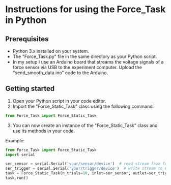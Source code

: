 # Instructions for using the Force_Task in Python

## Prerequisites
- Python 3.x installed on your system.
- The "Force_Task.py" file in the same directory as your Python script.
- In my setup I use an Arduino board that streams the voltage signals of a force sensor via USB to the experiment computer. Upload the "send_smooth_data.ino" code to the Arduino.

## Getting started
1. Open your Python script in your code editor.
2. Import the "Force_Static_Task" class using the following command:

```python
from Force_Task import Force_Static_Task
```

3. You can now create an instance of the "Force_Static_Task" class and use its methods in your code.

Example:
```python
from Force_Task import Force_Static_Task
import serial

ser_sensor = serial.Serial('your/sensor/device')  # read stream from force sensor
ser_trigger = serial.Serial('your/trigger/device')  # write stream to EEG trigger box
task = Force_Static_Task(n_trials=10, inlet=ser_sensor, outlet=ser_trigger)
task.run()
```
